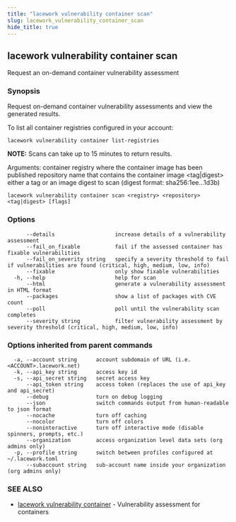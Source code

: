 ```yaml
---
title: "lacework vulnerability container scan"
slug: lacework_vulnerability_container_scan
hide_title: true
---
```


## lacework vulnerability container scan

Request an on-demand container vulnerability assessment

### Synopsis

Request on-demand container vulnerability assessments and view the generated results.

To list all container registries configured in your account:

    lacework vulnerability container list-registries

**NOTE:** Scans can take up to 15 minutes to return results.

Arguments:
    <registry>    container registry where the container image has been published
    <repository>  repository name that contains the container image
    <tag|digest>  either a tag or an image digest to scan (digest format: sha256:1ee...1d3b)
    

```
lacework vulnerability container scan <registry> <repository> <tag|digest> [flags]
```

### Options

```
      --details                   increase details of a vulnerability assessment
      --fail_on_fixable           fail if the assessed container has fixable vulnerabilities
      --fail_on_severity string   specify a severity threshold to fail if vulnerabilities are found (critical, high, medium, low, info)
      --fixable                   only show fixable vulnerabilities
  -h, --help                      help for scan
      --html                      generate a vulnerability assessment in HTML format
      --packages                  show a list of packages with CVE count
      --poll                      poll until the vulnerability scan completes
      --severity string           filter vulnerability assessment by severity threshold (critical, high, medium, low, info)
```

### Options inherited from parent commands

```
  -a, --account string      account subdomain of URL (i.e. <ACCOUNT>.lacework.net)
  -k, --api_key string      access key id
  -s, --api_secret string   secret access key
      --api_token string    access token (replaces the use of api_key and api_secret)
      --debug               turn on debug logging
      --json                switch commands output from human-readable to json format
      --nocache             turn off caching
      --nocolor             turn off colors
      --noninteractive      turn off interactive mode (disable spinners, prompts, etc.)
      --organization        access organization level data sets (org admins only)
  -p, --profile string      switch between profiles configured at ~/.lacework.toml
      --subaccount string   sub-account name inside your organization (org admins only)
```

### SEE ALSO

* [lacework vulnerability container](lacework_vulnerability_container.md)	 - Vulnerability assessment for containers

